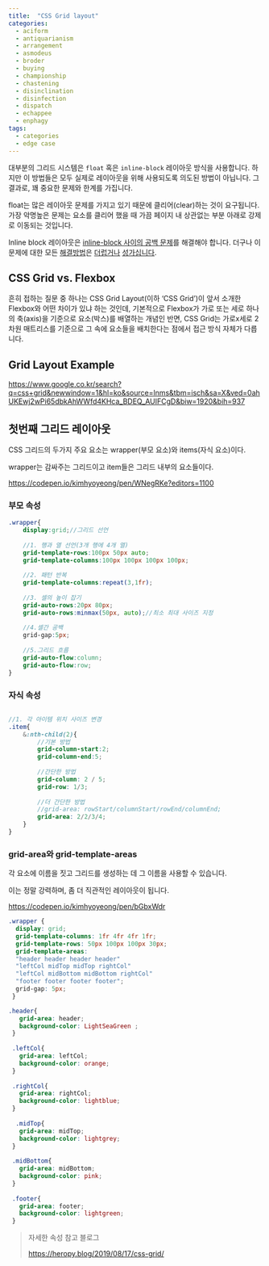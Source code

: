 ```yaml
---
title:  "CSS Grid layout"
categories:
  - aciform
  - antiquarianism
  - arrangement
  - asmodeus
  - broder
  - buying
  - championship
  - chastening
  - disinclination
  - disinfection
  - dispatch
  - echappee
  - enphagy
tags:
  - categories
  - edge case
---
```




대부분의 그리드 시스템은 `float` 혹은 `inline-block` 레이아웃 방식을 사용합니다. 하지만 이 방법들은 모두 실제로 레이아웃을 위해 사용되도록 의도된 방법이 아닙니다. 그 결과로, 꽤 중요한 문제와 한계를 가집니다.

float는 많은 레이아웃 문제를 가지고 있기 때문에 클리어(clear)하는 것이 요구됩니다. 가장 악명높은 문제는 요소를 클리어 했을 때 가끔 페이지 내 상관없는 부분 아래로 강제로 이동되는 것입니다. 

Inline block 레이아웃은 [inline-block 사이의 공백 문제](http://css-tricks.com/fighting-the-space-between-inline-block-elements/)를 해결해야 합니다. 더구나 이 문제에 대한 모든 [해결방법](http://davidwalsh.name/remove-whitespace-inline-block)은 [더럽거나](https://github.com/suitcss/components-grid/blob/master/lib/grid.css#L30) [성가십니다](https://twitter.com/thierrykoblentz/status/305152267374428160).



## CSS Grid vs. Flexbox

흔히 접하는 질문 중 하나는 CSS Grid Layout(이하 ‘CSS Grid’)이 앞서 소개한 Flexbox와 어떤 차이가 있냐 하는 것인데, 기본적으로 Flexbox가 가로 또는 세로 하나의 축(axis)을 기준으로 요소(박스)를 배열하는 개념인 반면, CSS Grid는 가로x세로 2차원 매트리스를 기준으로 그 속에 요소들을 배치한다는 점에서 접근 방식 자체가 다릅니다.



## Grid Layout Example

https://www.google.co.kr/search?q=css+grid&newwindow=1&hl=ko&source=lnms&tbm=isch&sa=X&ved=0ahUKEwj2wPi65dbkAhWWfd4KHca_BDEQ_AUIFCgD&biw=1920&bih=937



## **첫번째 그리드 레이아웃**

 CSS 그리드의 두가지 주요 요소는 wrapper(부모 요소)와 items(자식 요소)이다. 

wrapper는 감싸주는 그리드이고 item들은 그리드 내부의 요소들이다.

https://codepen.io/kimhyoyeong/pen/WNegRKe?editors=1100

### 부모 속성

```scss
.wrapper{
    display:grid;//그리드 선언
    
    //1. 행과 열 선언(3개 행에 4개 열)
 	grid-template-rows:100px 50px auto;
    grid-template-columns:100px 100px 100px 100px;
    
    //2. 패턴 반복
    grid-template-columns:repeat(3,1fr);
    
    //3. 셀의 높이 잡기
    grid-auto-rows:20px 80px;
    grid-auto-rows:minmax(50px, auto);//최소 최대 사이즈 지정
    
    //4.셀간 공백
    grid-gap:5px;
    
    //5.그리드 흐름
    grid-auto-flow:column;
    grid-auto-flow:row;
}

```



### 자식 속성

```scss

//1. 각 아이템 위치 사이즈 변경
.item{
    &:nth-child(2){
        //기본 방법
        grid-column-start:2;
        grid-column-end:5;
        
        //간단한 방법
        grid-column: 2 / 5;
        grid-row: 1/3;
        
        //더 간단한 방법
        //grid-area: rowStart/columnStart/rowEnd/columnEnd;
        grid-area: 2/2/3/4;
    }
}
```



### grid-area와 grid-template-areas

각 요소에 이름을 짓고 그리드를 생성하는 데 그 이름을 사용할 수 있습니다. 

이는 정말 강력하며, 좀 더 직관적인 레이아웃이 됩니다.

https://codepen.io/kimhyoyeong/pen/bGbxWdr

```scss
.wrapper {
  display: grid;
  grid-template-columns: 1fr 4fr 4fr 1fr;
  grid-template-rows: 50px 100px 100px 30px;
  grid-template-areas:
  "header header header header"
  "leftCol midTop midTop rightCol"
  "leftCol midBottom midBottom rightCol"
  "footer footer footer footer";
  grid-gap: 5px;
 }

.header{
   grid-area: header;
   background-color: LightSeaGreen ;
 }
  
 .leftCol{
   grid-area: leftCol;
   background-color: orange;
 }
  
 .rightCol{
   grid-area: rightCol;
   background-color: lightblue;
 }
  
  .midTop{
   grid-area: midTop;
   background-color: lightgrey;
 }
  
 .midBottom{
   grid-area: midBottom;
   background-color: pink;
 }
  
 .footer{
   grid-area: footer;
   background-color: lightgreen;
 }
```



> 자세한 속성 참고 블로그
>
> https://heropy.blog/2019/08/17/css-grid/